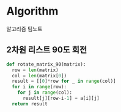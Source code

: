 # Algorithm
알고리즘 팀노트

## 2차원 리스트 90도 회전
```python
def rotate_matrix_90(matrix):
  row = len(matrix)
  col = len(matrix[0])
  result = [[0]*row for _ in range(col)]
  for i in range(row):
    for j in range(col):
      result[j][row-i-1] = a[i][j]
  return result
```
